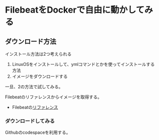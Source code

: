 # FilebeatをDockerで自由に動かしてみる  

## ダウンロード方法  

インストール方法は2つ考えられる  
1. LinuxOSをインストールして、ymlコマンドとかを使ってインストールする方法  
2. イメージをダウンロードする  

一旦、2の方法で試してみる。  

Filebeatのリファレンスからイメージを取得する。  
- Filebeatの[リファレンス](https://www.elastic.co/guide/en/beats/filebeat/7.17/running-on-docker.html#running-on-docker)  

### ダウンロードしてみる  

Githubのcodespaceを利用する。  
```

```